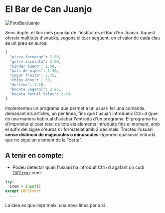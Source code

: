 # El Bar de Can Juanjo

![FotoBarJuanjo](https://vicentcardona.github.io/ProgitractI/logo_juanjo.jpg)

Sens dupte, el lloc més popular de l'institut es el Bar d'en Juanjo. Aquest ofereix multituts d'snacks, segons el `dict` següent, on el valor de cada clau és un preu en euros:

```python
{
  "pizza formatge": 2.00,
  "gofre xocolata": 2.00,
  "kinder bueno": 1.50,
  "pals de pipes": 1.40,
  "yogur fruita": 2.75,
  "chips Ahoy": 1.30,
  "doritos": 1.10,
  "bocata vegetal": 2.85,
  "bocata Pernil Salat": 2.40,
}
```

Implementeu un programa que permet a un usuari fer una comanda, demanant els artícles, un per línea, fins que l'usuari introdueix Ctrl+d (que és una manera habitual d'acabar l'entrada d'un programa. El programa ha d'imprimiur el cost total de tots els elements introduïts fins el moment, amb el sufix del signe d'euros `€` i formatejat amb 2 decimals. Tracteu l'usuari **sense distinció de majúscules o minúscules** i ignoreu qualsevol entrada que no sigui un element de la "carta".



## A tenir en compte:

- Podeu detectar quan l'usuari ha introduït Ctrl+d agafant un codi [`EOFError`](https://docs.python.org/es/3/library/exceptions.html#EOFError) com:
```python
try:
  item = input()
except EOFError:
  ...
```
La idea es que imprimeixi una nova linea per així 
  

